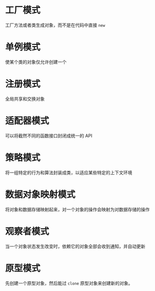 # 工厂模式

工厂方法或者类生成对象，而不是在代码中直接 `new`



# 单例模式

使某个类的对象仅允许创建一个



# 注册模式

全局共享和交换对象



# 适配器模式

可以将截然不同的函数接口封闭成统一的 API



# 策略模式

将一组特定的行为和算法封装成类，以适应某些特定的上下文环境



# 数据对象映射模式

将对象和数据存储映射起来，对一个对象的操作会映射为对数据存储的操作



# 观察者模式

当一个对象状态发生改变时，依赖它的对象全部会收到通知，并自动更新



# 原型模式

先创建一个原型对象，然后能过 `clone` 原型对象来创建新的对象。 